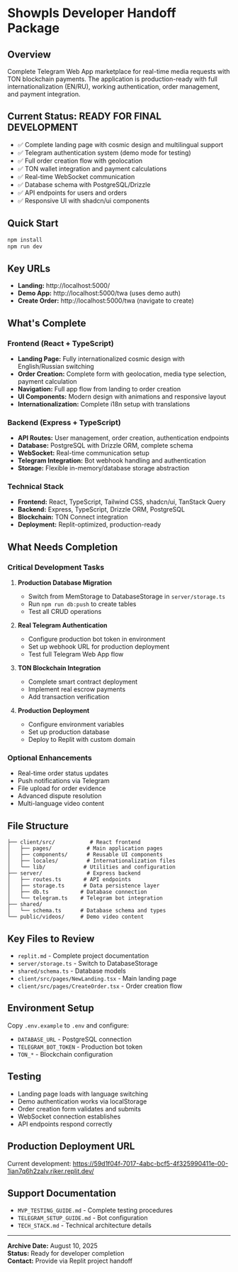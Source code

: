 # Showpls Developer Handoff Package

## Overview
Complete Telegram Web App marketplace for real-time media requests with TON blockchain payments. The application is production-ready with full internationalization (EN/RU), working authentication, order management, and payment integration.

## Current Status: READY FOR FINAL DEVELOPMENT
- ✅ Complete landing page with cosmic design and multilingual support
- ✅ Telegram authentication system (demo mode for testing)
- ✅ Full order creation flow with geolocation
- ✅ TON wallet integration and payment calculations
- ✅ Real-time WebSocket communication
- ✅ Database schema with PostgreSQL/Drizzle
- ✅ API endpoints for users and orders
- ✅ Responsive UI with shadcn/ui components

## Quick Start
```bash
npm install
npm run dev
```

## Key URLs
- **Landing:** http://localhost:5000/
- **Demo App:** http://localhost:5000/twa (uses demo auth)
- **Create Order:** http://localhost:5000/twa (navigate to create)

## What's Complete

### Frontend (React + TypeScript)
- **Landing Page:** Fully internationalized cosmic design with English/Russian switching
- **Order Creation:** Complete form with geolocation, media type selection, payment calculation
- **Navigation:** Full app flow from landing to order creation
- **UI Components:** Modern design with animations and responsive layout
- **Internationalization:** Complete i18n setup with translations

### Backend (Express + TypeScript)
- **API Routes:** User management, order creation, authentication endpoints
- **Database:** PostgreSQL with Drizzle ORM, complete schema
- **WebSocket:** Real-time communication setup
- **Telegram Integration:** Bot webhook handling and authentication
- **Storage:** Flexible in-memory/database storage abstraction

### Technical Stack
- **Frontend:** React, TypeScript, Tailwind CSS, shadcn/ui, TanStack Query
- **Backend:** Express, TypeScript, Drizzle ORM, PostgreSQL
- **Blockchain:** TON Connect integration
- **Deployment:** Replit-optimized, production-ready

## What Needs Completion

### Critical Development Tasks
1. **Production Database Migration**
   - Switch from MemStorage to DatabaseStorage in `server/storage.ts`
   - Run `npm run db:push` to create tables
   - Test all CRUD operations

2. **Real Telegram Authentication**
   - Configure production bot token in environment
   - Set up webhook URL for production deployment
   - Test full Telegram Web App flow

3. **TON Blockchain Integration**
   - Complete smart contract deployment
   - Implement real escrow payments
   - Add transaction verification

4. **Production Deployment**
   - Configure environment variables
   - Set up production database
   - Deploy to Replit with custom domain

### Optional Enhancements
- Real-time order status updates
- Push notifications via Telegram
- File upload for order evidence
- Advanced dispute resolution
- Multi-language video content

## File Structure
```
├── client/src/           # React frontend
│   ├── pages/           # Main application pages
│   ├── components/      # Reusable UI components
│   ├── locales/         # Internationalization files
│   └── lib/            # Utilities and configuration
├── server/              # Express backend
│   ├── routes.ts       # API endpoints
│   ├── storage.ts      # Data persistence layer
│   ├── db.ts          # Database connection
│   └── telegram.ts    # Telegram bot integration
├── shared/
│   └── schema.ts      # Database schema and types
└── public/videos/     # Demo video content
```

## Key Files to Review
- `replit.md` - Complete project documentation
- `server/storage.ts` - Switch to DatabaseStorage
- `shared/schema.ts` - Database models
- `client/src/pages/NewLanding.tsx` - Main landing page
- `client/src/pages/CreateOrder.tsx` - Order creation flow

## Environment Setup
Copy `.env.example` to `.env` and configure:
- `DATABASE_URL` - PostgreSQL connection
- `TELEGRAM_BOT_TOKEN` - Production bot token
- `TON_*` - Blockchain configuration

## Testing
- Landing page loads with language switching
- Demo authentication works via localStorage
- Order creation form validates and submits
- WebSocket connection establishes
- API endpoints respond correctly

## Production Deployment URL
Current development: https://59d1f04f-7017-4abc-bcf5-4f325990411e-00-1ian7q6h2zalv.riker.replit.dev/

## Support Documentation
- `MVP_TESTING_GUIDE.md` - Complete testing procedures
- `TELEGRAM_SETUP_GUIDE.md` - Bot configuration
- `TECH_STACK.md` - Technical architecture details

---
**Archive Date:** August 10, 2025  
**Status:** Ready for developer completion  
**Contact:** Provide via Replit project handoff  